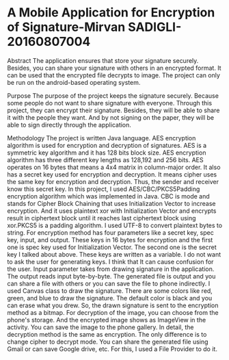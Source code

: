 # A Mobile Application for Encryption of Signature-Mirvan SADIGLI-20160807004

Abstract
The application ensures that store your signature securely. Besides, you can share your signature with others in an encrypted format. It can be used that the encrypted file 
decrypts to image. The project can only be run on the android-based operating system.

Purpose
 The purpose of the project keeps the signature securely. Because some people do not want to share signature with everyone. Through this project, they can encrypt their signature.
 Besides, they will be able to share it with the people they want. And by not signing on the paper, they will be able to sign directly through the application.

Methodology
The project is written Java language. AES encryption algorithm is used for encryption and decryption of signatures. AES is a symmetric key algorithm and it has 128 bits block size.
AES encryption algorithm has three different key lengths as 128,192 and 256 bits. AES operates on 16 bytes that means a 4x4 matrix in column-major order. It also has a secret key
used for encryption and decryption. It means cipher uses the same key for encryption and decryption. Thus, the sender and receiver know this secret key. In this project, I used 
AES/CBC/PKCS5Padding encryption algorithm which was implemented in Java. CBC is mode and stands for Cipher Block Chaining that uses Initialization Vector to increase encryption.
And it uses plaintext xor with Initialization Vector and encrypts result in ciphertext block until it reaches last ciphertext block using xor.PKCS5 is a padding algorithm. I used
UTF-8 to convert plaintext bytes to string. For encryption method has four parameters like a secret key, spec key, input, and output. These keys in 16 bytes for encryption and 
the first one is spec key used for Initialization Vector. The second one is the secret key I talked about above. These keys are written as a variable. I do not want to ask the
user for generating keys. I think that It can cause confusion for the user. Input parameter takes from drawing signature in the application. The output reads input byte-by-byte.
The generated file is output and you can share a file with others or you can save the file to phone indirectly. I used Canvas class to draw the signature. There are some colors 
like red, green, and blue to draw the signature. The default color is black and you can erase what you drew. So, the drawn signature is sent to the encryption method as a bitmap.
For decryption of the image, you can choose from the phone's storage. And the encrypted image shows as ImageView in the activity. You can save the image to the phone gallery. 
In detail, the decryption method is the same as encryption. The only difference is to change cipher to decrypt mode. You can share the generated file using Gmail or can save
Google drive, etc. For this, I used a File Provider to do it.
